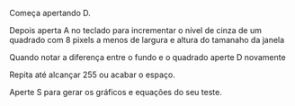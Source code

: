Começa apertando D.

Depois aperta A no teclado para incrementar o nível de cinza de um quadrado com 8 pixels a menos de largura e altura do tamanaho da janela

Quando notar a diferença entre o fundo e o quadrado aperte D novamente

Repita até alcançar 255 ou acabar o espaço.

Aperte S para gerar os gráficos e equações do seu teste.
